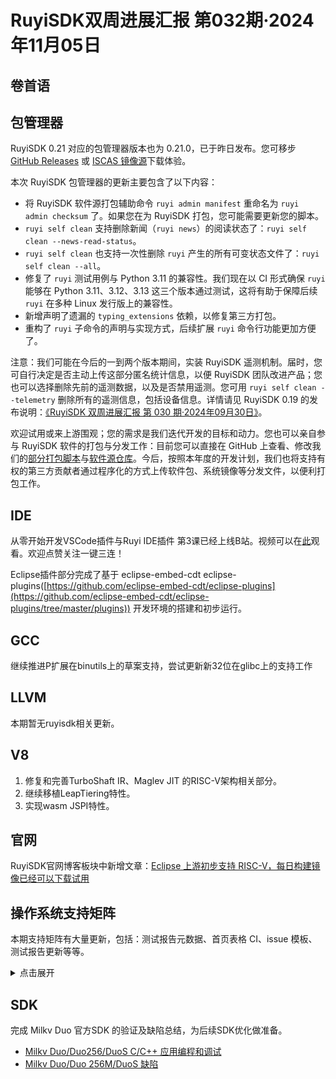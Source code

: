 # RuyiSDK双周进展汇报  第032期·2024年11月05日

## 卷首语

## 包管理器

RuyiSDK 0.21 对应的包管理器版本也为 0.21.0，已于昨日发布。您可移步
[GitHub Releases][ruyi-0.21.0-gh] 或 [ISCAS 镜像源][ruyi-0.21.0-iscas]下载体验。

[ruyi-0.21.0-gh]: https://github.com/ruyisdk/ruyi/releases/tag/0.21.0
[ruyi-0.21.0-iscas]: https://mirror.iscas.ac.cn/ruyisdk/ruyi/releases/0.21.0/

本次 RuyiSDK 包管理器的更新主要包含了以下内容：

* 将 RuyiSDK 软件源打包辅助命令 `ruyi admin manifest` 重命名为 `ruyi admin checksum` 了。如果您在为
  RuyiSDK 打包，您可能需要更新您的脚本。
* `ruyi self clean` 支持删除新闻（`ruyi news`）的阅读状态了：`ruyi self clean --news-read-status`。
* `ruyi self clean` 也支持一次性删除 `ruyi` 产生的所有可变状态文件了：`ruyi self clean --all`。
* 修复了 `ruyi` 测试用例与 Python 3.11 的兼容性。我们现在以 CI 形式确保 `ruyi`
  能够在 Python 3.11、3.12、3.13 这三个版本通过测试，这将有助于保障后续 `ruyi`
  在多种 Linux 发行版上的兼容性。
* 新增声明了遗漏的 `typing_extensions` 依赖，以修复第三方打包。
* 重构了 `ruyi` 子命令的声明与实现方式，后续扩展 `ruyi` 命令行功能更加方便了。

注意：我们可能在今后的一到两个版本期间，实装 RuyiSDK 遥测机制。届时，您可自行决定是否主动上传这部分匿名统计信息，以便
RuyiSDK 团队改进产品；您也可以选择删除先前的遥测数据，以及是否禁用遥测。您可用
`ruyi self clean --telemetry` 删除所有的遥测信息，包括设备信息。详情请见 RuyiSDK 0.19
的发布说明：[《RuyiSDK 双周进展汇报 第 030 期·2024年09月30日》][ruyisdk-biweekly-30]。

[ruyisdk-biweekly-30]: ./20240930-ruyisdk-biweekly-30.md

欢迎试用或来上游围观；您的需求是我们迭代开发的目标和动力。您也可以亲自参与
RuyiSDK 软件的打包与分发工作：目前您可以直接在 GitHub 上查看、修改我们的[部分打包脚本](https://github.com/ruyisdk/ruyici)与[软件源仓库](https://github.com/ruyisdk/packages-index)。今后，按照本年度的开发计划，我们也将支持有权的第三方贡献者通过程序化的方式上传软件包、系统镜像等分发文件，以便利打包工作。

## IDE
从零开始开发VSCode插件与Ruyi IDE插件 第3课已经上线B站。视频可以在[此](https://www.bilibili.com/video/BV1dxSXYzE6L/?share_source=copy_web&vd_source=ec7b3fbeca3203e5c990a2be1cbdeb2e)观看。欢迎点赞关注一键三连！

Eclipse插件部分完成了基于 eclipse-embed-cdt eclipse-plugins([https://github.com/eclipse-embed-cdt/eclipse-plugins](https://github.com/eclipse-embed-cdt/eclipse-plugins/tree/master/plugins)) 开发环境的搭建和初步运行。

## GCC
继续推进P扩展在binutils上的草案支持，尝试更新新32位在glibc上的支持工作

## LLVM
本期暂无ruyisdk相关更新。

## V8
1. 修复和完善TurboShaft IR、Maglev JIT 的RISC-V架构相关部分。
2. 继续移植LeapTiering特性。
3. 实现wasm JSPI特性。

## 官网
RuyiSDK官网博客板块中新增文章：[Eclipse 上游初步支持 RISC-V，每日构建镜像已经可以下载试用](https://ruyisdk.org/blog/2024/09/30/eclipse-riscv64)

## 操作系统支持矩阵

本期支持矩阵有大量更新，包括：测试报告元数据、首页表格 CI、issue 模板、测试报告更新等等。

<details>
<summary> 点击展开 </summary>

- CI Table gen [PR #49](https://github.com/ruyisdk/support-matrix/pull/49)
- VisionFive2/Ubuntu Ubuntu 24.10 & Ubuntu 24.04.1 LTS [PR #50](https://github.com/ruyisdk/support-matrix/pull/50)
- VisionFive2/Openkylin Openkylin 2.0，VisionFive2/Alpine [PR #51](https://github.com/ruyisdk/support-matrix/pull/51)
- PIC64GX/Ubuntu Ubuntu 24.10 [PR #52](https://github.com/ruyisdk/support-matrix/pull/52)
- CI Push Error fix [PR #53](https://github.com/ruyisdk/support-matrix/pull/53)
- BPI-F3 Bianbu v2.0：[PR #54](https://github.com/ruyisdk/support-matrix/pull/54)
- NeZha-D1s/Ubuntu: update test report for Ubuntu 24.10 and Ubuntu 24.04.1 LTS [PR #55](https://github.com/ruyisdk/support-matrix/pull/55)
- Metadata: Refactor and add sys variant [PR #56](https://github.com/ruyisdk/support-matrix/pull/56)
- VisionFive/Alpine: add test report, VisionFive2/Alpine: fix typo [PR #57](https://github.com/ruyisdk/support-matrix/pull/57)
- Icicle/Ubuntu: update test report for Ubuntu 24.10 and Ubuntu 24.04.1 LTS：[PR #58](https://github.com/ruyisdk/support-matrix/pull/58)
- Mars/Ubuntu: update test report for Ubuntu 24.10 and Ubuntu 24.04.1 LTS：[PR #59](https://github.com/ruyisdk/support-matrix/pull/59)
- Unmatched/Ubuntu: update test report for Ubuntu 24.10 and Ubuntu 24.04.1 LTS：[PR #60](https://github.com/ruyisdk/support-matrix/pull/60)
- D1_LicheeRV/Ubuntu: update test report for Ubuntu 24.10 and Ubuntu 24.04.1 LTS：[PR #61](https://github.com/ruyisdk/support-matrix/pull/61)
- LPi4a: Update RevyOS to 20240720：[PR #62](https://github.com/ruyisdk/support-matrix/pull/62)
- LPi4a/openKylin: Update to 2.0：[PR #63](https://github.com/ruyisdk/support-matrix/pull/63)
- CI: Modify table to pages：[PR #64](https://github.com/ruyisdk/support-matrix/pull/64)
- README: Remove all svgs and use pages from ci：[PR #65](https://github.com/ruyisdk/support-matrix/pull/65)
- VisionFive2/Archlinux: update archlinux to cwt23：[PR #66](https://github.com/ruyisdk/support-matrix/pull/66)
- VisionFive2/DietPi: add test report：[PR #67](https://github.com/ruyisdk/support-matrix/pull/67)
- VisionFive2/openSUSE: update openSUSE test report：[PR #68](https://github.com/ruyisdk/support-matrix/pull/68)
- PIC64GX/Ubuntu: fix typo：[PR #69](https://github.com/ruyisdk/support-matrix/pull/69)
- duo: Add uniproton basic support：[PR #70](https://github.com/ruyisdk/support-matrix/pull/70)
- README: Add desc for tools：[PR #71](https://github.com/ruyisdk/support-matrix/pull/71)
- CI: Tables gen CI redesign：[PR #72](https://github.com/ruyisdk/support-matrix/pull/72)
- Template: Add new templates：[PR #74](https://github.com/ruyisdk/support-matrix/pull/74)
- CI: Add debug mode and pr target：[PR #76](https://github.com/ruyisdk/support-matrix/pull/76)
- Metadata: fix and tweaks：[PR #89](https://github.com/ruyisdk/support-matrix/pull/89)
- BPI-F3: Added Fedora test report：[PR #90](https://github.com/ruyisdk/support-matrix/pull/90)
- duo256m/openeuler: Add openEuler support for duo256：[PR #91](https://github.com/ruyisdk/support-matrix/pull/91)
- BPI-F3: Added OpenWrt test report：[PR #93](https://github.com/ruyisdk/support-matrix/pull/93)
- Metadata: sync metadata and test report：[PR #94](https://github.com/ruyisdk/support-matrix/pull/94)
- LPi4a/deepin: Update to 20240815 [PR #95](https://github.com/ruyisdk/support-matrix/pull/95)
- Metadata: Add multi-language support [PR #96](https://github.com/ruyisdk/support-matrix/pull/96)
- Duo/BuildRoot: Update to v1.1.3 [PR #98](https://github.com/ruyisdk/support-matrix/pull/98)
</details>


## SDK
完成 Milkv Duo 官方SDK 的验证及缺陷总结，为后续SDK优化做准备。
- [Milkv Duo/Duo256/DuoS C/C++ 应用编程和调试](https://gitee.com/yunxiangluo/milkv-duo/blob/master/README.md)
- [Milkv Duo/Duo 256M/DuoS 缺陷](https://gitee.com/yunxiangluo/milkv-duo/blob/master/todo.md)
